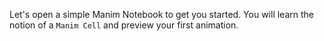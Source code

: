 Let's open a simple Manim Notebook to get you started. You will learn the notion of a `Manim Cell` and preview your first animation.
